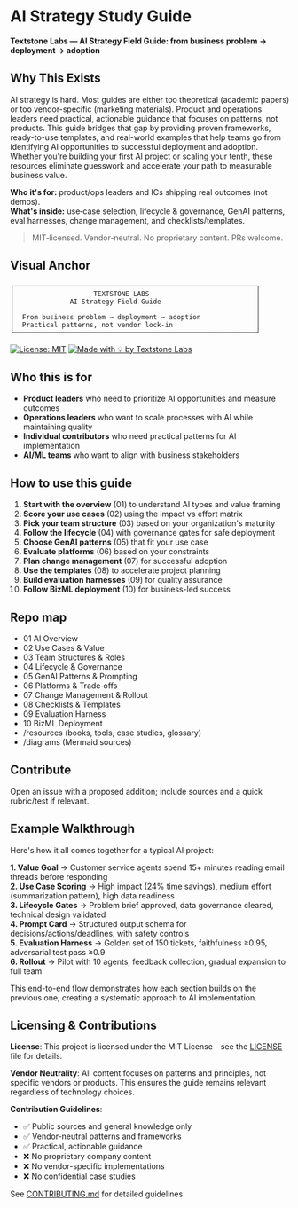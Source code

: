 # AI Strategy Study Guide

**Textstone Labs — AI Strategy Field Guide: from business problem → deployment → adoption**

## Why This Exists

AI strategy is hard. Most guides are either too theoretical (academic papers) or too vendor-specific (marketing materials). Product and operations leaders need practical, actionable guidance that focuses on patterns, not products. This guide bridges that gap by providing proven frameworks, ready-to-use templates, and real-world examples that help teams go from identifying AI opportunities to successful deployment and adoption. Whether you're building your first AI project or scaling your tenth, these resources eliminate guesswork and accelerate your path to measurable business value.

**Who it's for:** product/ops leaders and ICs shipping real outcomes (not demos).  
**What's inside:** use‑case selection, lifecycle & governance, GenAI patterns, eval harnesses, change management, and checklists/templates.

> MIT‑licensed. Vendor-neutral. No proprietary content. PRs welcome.

## Visual Anchor

```
┌─────────────────────────────────────────────────────────────┐
│                    TEXTSTONE LABS                           │
│              AI Strategy Field Guide                        │
│                                                             │
│  From business problem → deployment → adoption              │
│  Practical patterns, not vendor lock-in                     │
└─────────────────────────────────────────────────────────────┘
```

[![License: MIT](https://img.shields.io/badge/License-MIT-yellow.svg)](https://opensource.org/licenses/MIT)
[![Made with 💡 by Textstone Labs](https://img.shields.io/badge/Made%20with-💡%20by%20Textstone%20Labs-blue.svg)](https://github.com/textstone-labs)

## Who this is for
- **Product leaders** who need to prioritize AI opportunities and measure outcomes
- **Operations leaders** who want to scale processes with AI while maintaining quality
- **Individual contributors** who need practical patterns for AI implementation
- **AI/ML teams** who want to align with business stakeholders

## How to use this guide
1. **Start with the overview** (01) to understand AI types and value framing
2. **Score your use cases** (02) using the impact vs effort matrix
3. **Pick your team structure** (03) based on your organization's maturity
4. **Follow the lifecycle** (04) with governance gates for safe deployment
5. **Choose GenAI patterns** (05) that fit your use case
6. **Evaluate platforms** (06) based on your constraints
7. **Plan change management** (07) for successful adoption
8. **Use the templates** (08) to accelerate project planning
9. **Build evaluation harnesses** (09) for quality assurance
10. **Follow BizML deployment** (10) for business-led success

## Repo map
- 01 AI Overview
- 02 Use Cases & Value
- 03 Team Structures & Roles
- 04 Lifecycle & Governance
- 05 GenAI Patterns & Prompting
- 06 Platforms & Trade‑offs
- 07 Change Management & Rollout
- 08 Checklists & Templates
- 09 Evaluation Harness
- 10 BizML Deployment
- /resources (books, tools, case studies, glossary)
- /diagrams (Mermaid sources)

## Contribute
Open an issue with a proposed addition; include sources and a quick rubric/test if relevant.

## Example Walkthrough

Here's how it all comes together for a typical AI project:

**1. Value Goal** → Customer service agents spend 15+ minutes reading email threads before responding  
**2. Use Case Scoring** → High impact (24% time savings), medium effort (summarization pattern), high data readiness  
**3. Lifecycle Gates** → Problem brief approved, data governance cleared, technical design validated  
**4. Prompt Card** → Structured output schema for decisions/actions/deadlines, with safety controls  
**5. Evaluation Harness** → Golden set of 150 tickets, faithfulness ≥0.95, adversarial test pass ≥0.9  
**6. Rollout** → Pilot with 10 agents, feedback collection, gradual expansion to full team  

This end-to-end flow demonstrates how each section builds on the previous one, creating a systematic approach to AI implementation.

## Licensing & Contributions

**License**: This project is licensed under the MIT License - see the [LICENSE](LICENSE) file for details.

**Vendor Neutrality**: All content focuses on patterns and principles, not specific vendors or products. This ensures the guide remains relevant regardless of technology choices.

**Contribution Guidelines**: 
- ✅ Public sources and general knowledge only
- ✅ Vendor-neutral patterns and frameworks  
- ✅ Practical, actionable guidance
- ❌ No proprietary company content
- ❌ No vendor-specific implementations
- ❌ No confidential case studies

See [CONTRIBUTING.md](CONTRIBUTING.md) for detailed guidelines.
